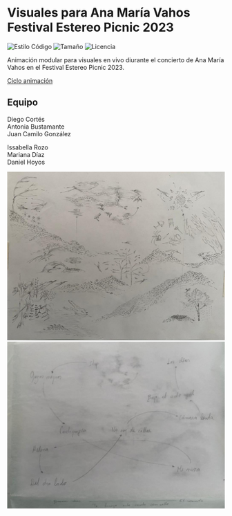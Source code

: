 # Visuales para Ana María Vahos Festival Estereo Picnic 2023

![Estilo Código](https://github.com/enflujo/enflujo-vahos/actions/workflows/estilo-codigo.yml/badge.svg)
![Tamaño](https://img.shields.io/github/repo-size/enflujo/enflujo-vahos?color=%235757f7&label=Tama%C3%B1o%20repo&logo=open-access&logoColor=white)
![Licencia](https://img.shields.io/github/license/enflujo/enflujo-vahos?label=Licencia&logo=open-source-initiative&logoColor=white)

Animación modular para visuales en vivo diurante el concierto de Ana María Vahos en el Festival Estereo Picnic 2023.

[Ciclo animación](./documentacion/a5722238-678a-423e-a97b-25c75eacdd56.webm)

## Equipo

Diego Cortés  
Antonia Bustamante  
Juan Camilo González

Issabella Rozo  
Mariana Díaz  
Daniel Hoyos

![mapa visual](/documentacion/mapa-elementos.jpeg)
![mapa conceptual](documentacion/mapa-orden.jpeg)
